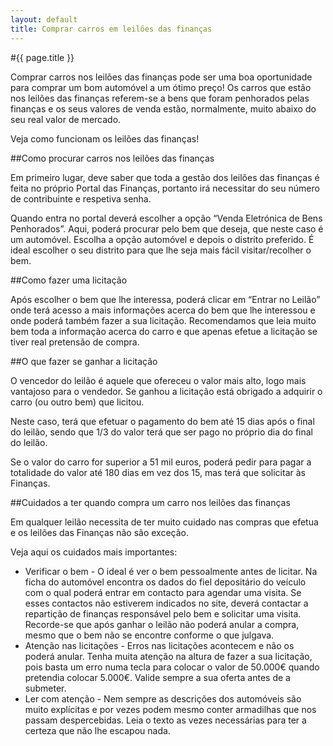 ```yaml
---
layout: default
title: Comprar carros em leilões das finanças
---
```


#{{ page.title }}

Comprar carros nos leilões das finanças pode ser uma boa oportunidade para comprar um bom automóvel a um ótimo preço!
Os carros que estão nos leilões das finanças referem-se a bens que foram penhorados pelas finanças e os seus valores de venda estão, normalmente, muito abaixo do seu real valor de mercado.

Veja como funcionam os leilões das finanças!

##Como procurar carros nos leilões das finanças

Em primeiro lugar, deve saber que toda a gestão dos leilões das finanças é feita no próprio Portal das Finanças, portanto irá necessitar do seu número de contribuinte e respetiva senha.

Quando entra no portal deverá escolher a opção “Venda Eletrónica de Bens Penhorados”. Aqui, poderá procurar pelo bem que deseja, que neste caso é um automóvel. Escolha a opção automóvel e depois o distrito preferido. É ideal escolher o seu distrito para que lhe seja mais fácil visitar/recolher o bem.

##Como fazer uma licitação

Após escolher o bem que lhe interessa, poderá clicar em “Entrar no Leilão” onde terá acesso a mais informações acerca do bem que lhe interessou e onde poderá também fazer a sua licitação.
Recomendamos que leia muito bem toda a informação acerca do carro e que apenas efetue a licitação se tiver real pretensão de compra.

##O que fazer se ganhar a licitação

O vencedor do leilão é aquele que ofereceu o valor mais alto, logo mais vantajoso para o vendedor. Se ganhou a licitação está obrigado a adquirir o carro (ou outro bem) que licitou.

Neste caso, terá que efetuar o pagamento do bem até 15 dias após o final do leilão, sendo que 1/3 do valor terá que ser pago no próprio dia do final do leilão.

Se o valor do carro for superior a 51 mil euros, poderá pedir para pagar a totalidade do valor até 180 dias em vez dos 15, mas terá que solicitar às Finanças.

##Cuidados a ter quando compra um carro nos leilões das finanças

Em qualquer leilão necessita de ter muito cuidado nas compras que efetua e os leilões das Finanças não são exceção.

Veja aqui os cuidados mais importantes:

* Verificar o bem - O ideal é ver o bem pessoalmente antes de licitar. Na ficha do automóvel encontra os dados do fiel depositário do veículo com o qual poderá entrar em contacto para agendar uma visita. Se esses contactos não estiverem indicados no site, deverá contactar a repartição de finanças responsável pelo bem e solicitar uma visita. Recorde-se que após ganhar o leilão não poderá anular a compra, mesmo que o bem não se encontre conforme o que julgava.
* Atenção nas licitações - Erros nas licitações acontecem e não os poderá anular. Tenha muita atenção na altura de fazer a sua licitação, pois basta um erro numa tecla para colocar o valor de 50.000€ quando pretendia colocar 5.000€. Valide sempre a sua oferta antes de a submeter.
* Ler com atenção - Nem sempre as descrições dos automóveis são muito explícitas e por vezes podem mesmo conter armadilhas que nos passam despercebidas. Leia o texto as vezes necessárias para ter a certeza que não lhe escapou nada.
